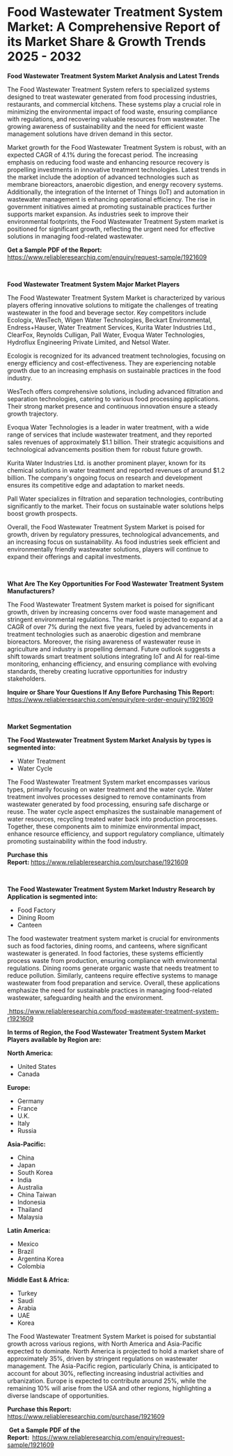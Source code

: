 <p><h1>Food Wastewater Treatment System Market: A Comprehensive Report of its Market Share & Growth Trends 2025 - 2032</h1></p><p><strong>Food Wastewater Treatment System Market Analysis and Latest Trends</strong></p>
<p><p>The Food Wastewater Treatment System refers to specialized systems designed to treat wastewater generated from food processing industries, restaurants, and commercial kitchens. These systems play a crucial role in minimizing the environmental impact of food waste, ensuring compliance with regulations, and recovering valuable resources from wastewater. The growing awareness of sustainability and the need for efficient waste management solutions have driven demand in this sector.</p><p>Market growth for the Food Wastewater Treatment System is robust, with an expected CAGR of 4.1% during the forecast period. The increasing emphasis on reducing food waste and enhancing resource recovery is propelling investments in innovative treatment technologies. Latest trends in the market include the adoption of advanced technologies such as membrane bioreactors, anaerobic digestion, and energy recovery systems. Additionally, the integration of the Internet of Things (IoT) and automation in wastewater management is enhancing operational efficiency. The rise in government initiatives aimed at promoting sustainable practices further supports market expansion. As industries seek to improve their environmental footprints, the Food Wastewater Treatment System market is positioned for significant growth, reflecting the urgent need for effective solutions in managing food-related wastewater.</p></p>
<p><strong>Get a Sample PDF of the Report:&nbsp;</strong> <a href="https://www.reliableresearchiq.com/enquiry/request-sample/1921609?utm_campaign=3500&utm_medium=2&utm_source=Github&utm_content=ia&utm_term=12042025&utm_id=food-wastewater-treatment-system">https://www.reliableresearchiq.com/enquiry/request-sample/1921609</a></p>
<p>&nbsp;</p>
<p><strong>Food Wastewater Treatment System Major Market Players</strong></p>
<p><p>The Food Wastewater Treatment System Market is characterized by various players offering innovative solutions to mitigate the challenges of treating wastewater in the food and beverage sector. Key competitors include Ecologix, WesTech, Wigen Water Technologies, Beckart Environmental, Endress+Hauser, Water Treatment Services, Kurita Water Industries Ltd., ClearFox, Reynolds Culligan, Pall Water, Evoqua Water Technologies, Hydroflux Engineering Private Limited, and Netsol Water.</p><p>Ecologix is recognized for its advanced treatment technologies, focusing on energy efficiency and cost-effectiveness. They are experiencing notable growth due to an increasing emphasis on sustainable practices in the food industry.</p><p>WesTech offers comprehensive solutions, including advanced filtration and separation technologies, catering to various food processing applications. Their strong market presence and continuous innovation ensure a steady growth trajectory.</p><p>Evoqua Water Technologies is a leader in water treatment, with a wide range of services that include wastewater treatment, and they reported sales revenues of approximately $1.1 billion. Their strategic acquisitions and technological advancements position them for robust future growth.</p><p>Kurita Water Industries Ltd. is another prominent player, known for its chemical solutions in water treatment and reported revenues of around $1.2 billion. The company's ongoing focus on research and development ensures its competitive edge and adaptation to market needs.</p><p>Pall Water specializes in filtration and separation technologies, contributing significantly to the market. Their focus on sustainable water solutions helps boost growth prospects.</p><p>Overall, the Food Wastewater Treatment System Market is poised for growth, driven by regulatory pressures, technological advancements, and an increasing focus on sustainability. As food industries seek efficient and environmentally friendly wastewater solutions, players will continue to expand their offerings and capital investments.</p></p>
<p>&nbsp;</p>
<p><strong>What Are The Key Opportunities For Food Wastewater Treatment System Manufacturers?</strong></p>
<p><p>The Food Wastewater Treatment System market is poised for significant growth, driven by increasing concerns over food waste management and stringent environmental regulations. The market is projected to expand at a CAGR of over 7% during the next five years, fueled by advancements in treatment technologies such as anaerobic digestion and membrane bioreactors. Moreover, the rising awareness of wastewater reuse in agriculture and industry is propelling demand. Future outlook suggests a shift towards smart treatment solutions integrating IoT and AI for real-time monitoring, enhancing efficiency, and ensuring compliance with evolving standards, thereby creating lucrative opportunities for industry stakeholders.</p></p>
<p><strong>Inquire or Share Your Questions If Any Before Purchasing This Report:</strong> <a href="https://www.reliableresearchiq.com/enquiry/pre-order-enquiry/1921609?utm_campaign=3500&utm_medium=2&utm_source=Github&utm_content=ia&utm_term=12042025&utm_id=food-wastewater-treatment-system">https://www.reliableresearchiq.com/enquiry/pre-order-enquiry/1921609</a></p>
<p>&nbsp;</p>
<p><strong>Market Segmentation</strong></p>
<p><strong>The Food Wastewater Treatment System Market Analysis by types is segmented into:</strong></p>
<p><ul><li>Water Treatment</li><li>Water Cycle</li></ul></p>
<p><p>The Food Wastewater Treatment System market encompasses various types, primarily focusing on water treatment and the water cycle. Water treatment involves processes designed to remove contaminants from wastewater generated by food processing, ensuring safe discharge or reuse. The water cycle aspect emphasizes the sustainable management of water resources, recycling treated water back into production processes. Together, these components aim to minimize environmental impact, enhance resource efficiency, and support regulatory compliance, ultimately promoting sustainability within the food industry.</p></p>
<p><strong>Purchase this Report:&nbsp;</strong><a href="https://www.reliableresearchiq.com/purchase/1921609?utm_campaign=3500&utm_medium=2&utm_source=Github&utm_content=ia&utm_term=12042025&utm_id=food-wastewater-treatment-system">https://www.reliableresearchiq.com/purchase/1921609</a></p>
<p>&nbsp;</p>
<p><strong>The Food Wastewater Treatment System Market Industry Research by Application is segmented into:</strong></p>
<p><ul><li>Food Factory</li><li>Dining Room</li><li>Canteen</li></ul></p>
<p><p>The food wastewater treatment system market is crucial for environments such as food factories, dining rooms, and canteens, where significant wastewater is generated. In food factories, these systems efficiently process waste from production, ensuring compliance with environmental regulations. Dining rooms generate organic waste that needs treatment to reduce pollution. Similarly, canteens require effective systems to manage wastewater from food preparation and service. Overall, these applications emphasize the need for sustainable practices in managing food-related wastewater, safeguarding health and the environment.</p></p>
<p><a href="https://www.reliableresearchiq.com/food-wastewater-treatment-system-r1921609?utm_campaign=3500&utm_medium=2&utm_source=Github&utm_content=ia&utm_term=12042025&utm_id=food-wastewater-treatment-system">&nbsp;https://www.reliableresearchiq.com/food-wastewater-treatment-system-r1921609</a></p>
<p><strong>In terms of Region, the Food Wastewater Treatment System Market Players available by Region are:</strong></p>
<p>
    <p> <strong> North America: </strong>
        <ul>
            <li>United States</li>
            <li>Canada</li>
        </ul>
        </p> 
    <p> <strong> Europe: </strong>
        <ul>
            <li>Germany</li>
            <li>France</li>
            <li>U.K.</li>
            <li>Italy</li>
            <li>Russia</li>
        </ul>
        </p> 
    <p> <strong> Asia-Pacific: </strong>
        <ul>
            <li>China</li>
            <li>Japan</li>
            <li>South Korea</li>
            <li>India</li>
            <li>Australia</li>
            <li>China Taiwan</li>
            <li>Indonesia</li>
            <li>Thailand</li>
            <li>Malaysia</li>
        </ul>
        </p> 
    <p> <strong> Latin America: </strong>
        <ul>
            <li>Mexico</li>
            <li>Brazil</li>
            <li>Argentina Korea</li>
            <li>Colombia</li>
        </ul>
        </p> 
    <p> <strong> Middle East & Africa: </strong>
        <ul>
            <li>Turkey</li>
            <li>Saudi</li>
            <li>Arabia</li>
            <li>UAE</li>
            <li>Korea</li>
        </ul>
    </p>
    </p>
<p><p>The Food Wastewater Treatment System Market is poised for substantial growth across various regions, with North America and Asia-Pacific expected to dominate. North America is projected to hold a market share of approximately 35%, driven by stringent regulations on wastewater management. The Asia-Pacific region, particularly China, is anticipated to account for about 30%, reflecting increasing industrial activities and urbanization. Europe is expected to contribute around 25%, while the remaining 10% will arise from the USA and other regions, highlighting a diverse landscape of opportunities.</p></p>
<p><strong>Purchase this Report: </strong><a href="https://www.reliableresearchiq.com/purchase/1921609?utm_campaign=3500&utm_medium=2&utm_source=Github&utm_content=ia&utm_term=12042025&utm_id=food-wastewater-treatment-system">https://www.reliableresearchiq.com/purchase/1921609</a></p>
<p>&nbsp;<strong>Get a Sample PDF of the Report:&nbsp;&nbsp;</strong><a href="https://www.reliableresearchiq.com/enquiry/request-sample/1921609?utm_campaign=3500&utm_medium=2&utm_source=Github&utm_content=ia&utm_term=12042025&utm_id=food-wastewater-treatment-system">https://www.reliableresearchiq.com/enquiry/request-sample/1921609</a></p>
<p><strong></strong></p>
<p><p></p><p></p><p></p></p>